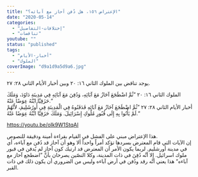 ```yaml
---
title: "الإعتراض ١٥٦، هل دُفن آحاز مع آبائه؟"
date: "2020-05-14"
categories: 
  - "إختلافات-التفاصيل"
  - "تناقضات"
youtube: ""
status: "published"
tags: 
  - "أخبار-الأيام"
  - "الملوك"
coverImage: "d9a1d9a5d9a6.jpg"
---
```


يوجد تناقض بين الملوك الثاني ١٦: ٢٠ وبين أخبار الأيام الثاني ٢٨: ٢٧.

الملوك الثاني ١٦: ٢٠ ”ثُمَّ اضْطَجَعَ آحَازُ مَعَ آبَائِهِ، وَدُفِنَ مَعَ آبَائِهِ فِي مَدِينَةِ دَاوُدَ، وَمَلَكَ حَزَقِيَّا ابْنُهُ عِوَضًا عَنْهُ.“  
أخبار الأيام الثاني ٢٨: ٢٧ ”ثُمَّ اضْطَجَعَ آحَازُ مَعَ آبَائِهِ فَدَفَنُوهُ فِي الْمَدِينَةِ فِي أُورُشَلِيمَ، لأَنَّهُمْ لَمْ يَأْتُوا بِهِ إِلَى قُبُورِ مُلُوكِ إِسْرَائِيلَ. وَمَلَكَ حَزَقِيَّا ابْنُهُ عِوَضًا عَنْهُ.“

https://youtu.be/oIk9W1StqAI

هذا الإعتراض مبني على الفشل في القيام بقراءة أمينة ودقيقة للنصوص.  
إن الآيات التي قام المعترض بسردها تؤكد أمراً واحداً ألا وهو أن آحاز قد دُفن مع آباءه، أي في مدينة أورشليم. لربما يكون الأمر أن المعترض قد ارتبك كون آحاز لم يُدفن في قبور ملوك اسرائيل. إلا أنَّه دُفِنَ في ذات المدينة، وكلا النصّين يصرحان بأنَّ ”اضطجع آحاز مع آباءه“ هذا يعني أنَّه رقد ودُفن في أرض آباءه وليس من الضروري أن يكون ذلك في ذات القبر.
